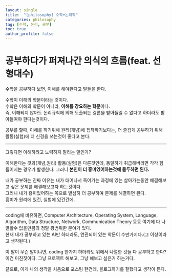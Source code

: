 ```yaml
---
layout: single
title:  "[philosophy] 수학+논리학"
categories: philosophy
tag: [수학, 논리, 공부]
toc: true
author_profile: false
---
```


# 공부하다가 퍼져나간 의식의 흐름(feat. 선형대수)

<p>수학을 공부하다 보면, 이해를 해야한다고 말들을 한다.</p>
<p>수학이 이해의 학문이라는 것이다.<br/>
수학은 이해의 학문이 아니라, <strong>이해를 강요하는 학문</strong>이다.<br/>
즉, 이해되지 않아도 논리규칙에 의해 도출되는 결론을 받아들일 수 없다고 하더라도 받아들여야 한다는것이다.</p>

<p>공부를 할때, 이해를 하기위해 원리(개념)에 집착하기보다는, 더 즐겁게 공부하기 위해 활동(실험)에 더 신경을 쓰는것이 좋다고 본다.</p>
<hr size=5 noshade>
<p>그렇다면 이해하려고 노력하지 말라는 말인가?</p>
<p>이해한다는 것과(개념,원리) 활동(실험)은 다른것인데, 동일하게 취급해버리면 각각 힘들어지는 경우가 발생한다. 그러니 <strong>본인이 더 흥미있어하는것에 몰두하면 된다.</strong></p>

<p>내가 공부하는 진짜 이유는 내가 태어나서 죽어가는 과정에 있는 살아가는동안 해결해보고 싶은 문제를 해결해보고자 하는것이다.<br>
그러니 내가 흥미있어하는 쪽으로 열심히 더 공부하여 문제를 해결하면 된다.<br/>
흥미가 원리에 있건, 실험에 있건간에.</p>
<hr size=5 noshade>
<p>coding에 비유하면, Computer Architecture, Operating System, Language, Algorithm, Data Structure, Network, Communication Theory 등등 여기에 다 나열할수 없을만큼의 정말 광범위한 분야가 있다. <br>
현재 내가 공부하고 있는 AI만 하더라도, 연관되어 있는 학문이 수만가지다.(그 이상이라고 생각된다.)</p>

<p>이 말이 무슨 말이냐면, coding 한가지 하더라도 위에서 나열한 것들 다 공부하고 한다? 이건 미친짓이다. 그냥 프로젝트 해보고, 그냥 해보고 싶은거 하는거다.</p>

<p>끝으로, 이게 나의 생각을 처음으로 포스팅 한건데, 블로그하기를 잘했다고 생각이 든다.</p>